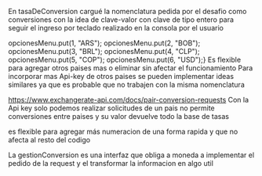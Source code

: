 En tasaDeConversion
cargué la nomenclatura pedida por el desafio como conversiones
con la idea de clave-valor con clave de tipo entero para seguir el ingreso por teclado 
realizado en la consola por el usuario

opcionesMenu.put(1, "ARS");
opcionesMenu.put(2, "BOB");
opcionesMenu.put(3, "BRL");
opcionesMenu.put(4, "CLP");
opcionesMenu.put(5, "COP");
opcionesMenu.put(6, "USD");}
Es flexible para agregar otros paises mas o eliminar sin afectar el funcionamiento
Para incorporar mas Api-key de otros paises se pueden implementar ideas similares
ya que es probable que no trabajen con la misma nomenclatura

https://www.exchangerate-api.com/docs/pair-conversion-requests
Con la Api key solo podemos realizar solicitudes de un pais no permite conversiones entre paises y su valor
devuelve todo la base de tasas


es flexible para agregar más numeracion de una forma rapida y que no afecta al resto del codigo

La gestionConversion es una interfaz que obliga a moneda a implementar  el pedido de la request
y el transformar la informacion en algo util 